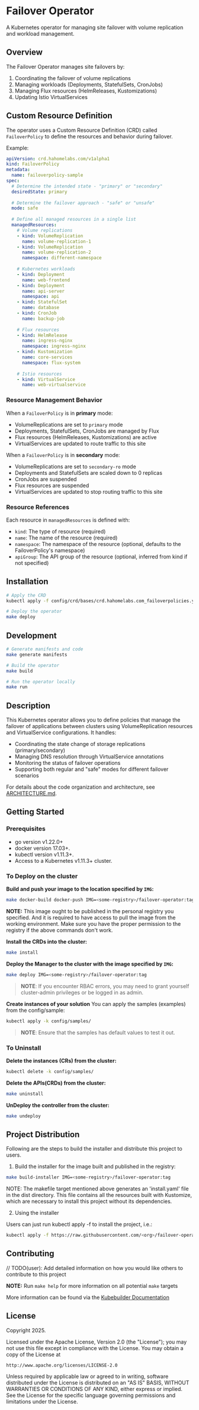 # Failover Operator

A Kubernetes operator for managing site failover with volume replication and workload management.

## Overview

The Failover Operator manages site failovers by:

1. Coordinating the failover of volume replications
2. Managing workloads (Deployments, StatefulSets, CronJobs)
3. Managing Flux resources (HelmReleases, Kustomizations)
4. Updating Istio VirtualServices

## Custom Resource Definition

The operator uses a Custom Resource Definition (CRD) called `FailoverPolicy` to define the resources and behavior during failover.

Example:

```yaml
apiVersion: crd.hahomelabs.com/v1alpha1
kind: FailoverPolicy
metadata:
  name: failoverpolicy-sample
spec:
  # Determine the intended state - "primary" or "secondary"
  desiredState: primary
  
  # Determine the failover approach - "safe" or "unsafe"
  mode: safe
  
  # Define all managed resources in a single list
  managedResources:
    # Volume replications
    - kind: VolumeReplication
      name: volume-replication-1
    - kind: VolumeReplication
      name: volume-replication-2
      namespace: different-namespace
    
    # Kubernetes workloads
    - kind: Deployment
      name: web-frontend
    - kind: Deployment
      name: api-server
      namespace: api
    - kind: StatefulSet
      name: database
    - kind: CronJob
      name: backup-job
    
    # Flux resources
    - kind: HelmRelease
      name: ingress-nginx
      namespace: ingress-nginx
    - kind: Kustomization
      name: core-services
      namespace: flux-system
    
    # Istio resources
    - kind: VirtualService
      name: web-virtualservice
```

### Resource Management Behavior

When a `FailoverPolicy` is in **primary** mode:
- VolumeReplications are set to `primary` mode
- Deployments, StatefulSets, CronJobs are managed by Flux
- Flux resources (HelmReleases, Kustomizations) are active
- VirtualServices are updated to route traffic to this site

When a `FailoverPolicy` is in **secondary** mode:
- VolumeReplications are set to `secondary-ro` mode
- Deployments and StatefulSets are scaled down to 0 replicas
- CronJobs are suspended
- Flux resources are suspended
- VirtualServices are updated to stop routing traffic to this site

### Resource References

Each resource in `managedResources` is defined with:
- `kind`: The type of resource (required)
- `name`: The name of the resource (required)
- `namespace`: The namespace of the resource (optional, defaults to the FailoverPolicy's namespace)
- `apiGroup`: The API group of the resource (optional, inferred from kind if not specified)

## Installation

```bash
# Apply the CRD
kubectl apply -f config/crd/bases/crd.hahomelabs.com_failoverpolicies.yaml

# Deploy the operator
make deploy
```

## Development

```bash
# Generate manifests and code
make generate manifests

# Build the operator
make build

# Run the operator locally
make run
```

## Description

This Kubernetes operator allows you to define policies that manage the failover of applications between clusters using VolumeReplication resources and VirtualService configurations. It handles:

- Coordinating the state change of storage replications (primary/secondary)
- Managing DNS resolution through VirtualService annotations
- Monitoring the status of failover operations
- Supporting both regular and "safe" modes for different failover scenarios

For details about the code organization and architecture, see [ARCHITECTURE.md](ARCHITECTURE.md).

## Getting Started

### Prerequisites
- go version v1.22.0+
- docker version 17.03+.
- kubectl version v1.11.3+.
- Access to a Kubernetes v1.11.3+ cluster.

### To Deploy on the cluster
**Build and push your image to the location specified by `IMG`:**

```sh
make docker-build docker-push IMG=<some-registry>/failover-operator:tag
```

**NOTE:** This image ought to be published in the personal registry you specified.
And it is required to have access to pull the image from the working environment.
Make sure you have the proper permission to the registry if the above commands don't work.

**Install the CRDs into the cluster:**

```sh
make install
```

**Deploy the Manager to the cluster with the image specified by `IMG`:**

```sh
make deploy IMG=<some-registry>/failover-operator:tag
```

> **NOTE**: If you encounter RBAC errors, you may need to grant yourself cluster-admin
privileges or be logged in as admin.

**Create instances of your solution**
You can apply the samples (examples) from the config/sample:

```sh
kubectl apply -k config/samples/
```

>**NOTE**: Ensure that the samples has default values to test it out.

### To Uninstall
**Delete the instances (CRs) from the cluster:**

```sh
kubectl delete -k config/samples/
```

**Delete the APIs(CRDs) from the cluster:**

```sh
make uninstall
```

**UnDeploy the controller from the cluster:**

```sh
make undeploy
```

## Project Distribution

Following are the steps to build the installer and distribute this project to users.

1. Build the installer for the image built and published in the registry:

```sh
make build-installer IMG=<some-registry>/failover-operator:tag
```

NOTE: The makefile target mentioned above generates an 'install.yaml'
file in the dist directory. This file contains all the resources built
with Kustomize, which are necessary to install this project without
its dependencies.

2. Using the installer

Users can just run kubectl apply -f <URL for YAML BUNDLE> to install the project, i.e.:

```sh
kubectl apply -f https://raw.githubusercontent.com/<org>/failover-operator/<tag or branch>/dist/install.yaml
```

## Contributing
// TODO(user): Add detailed information on how you would like others to contribute to this project

**NOTE:** Run `make help` for more information on all potential `make` targets

More information can be found via the [Kubebuilder Documentation](https://book.kubebuilder.io/introduction.html)

## License

Copyright 2025.

Licensed under the Apache License, Version 2.0 (the "License");
you may not use this file except in compliance with the License.
You may obtain a copy of the License at

    http://www.apache.org/licenses/LICENSE-2.0

Unless required by applicable law or agreed to in writing, software
distributed under the License is distributed on an "AS IS" BASIS,
WITHOUT WARRANTIES OR CONDITIONS OF ANY KIND, either express or implied.
See the License for the specific language governing permissions and
limitations under the License.
